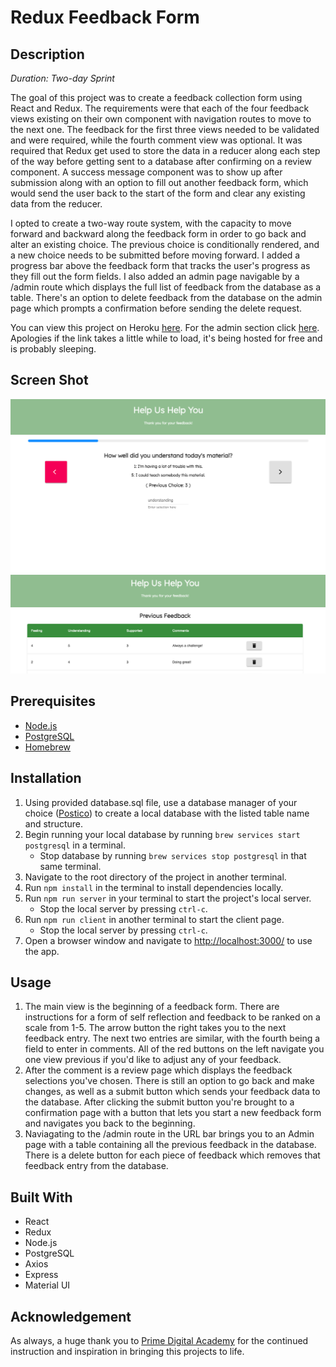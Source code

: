 # Redux Feedback Form

## Description

_Duration: Two-day Sprint_

The goal of this project was to create a feedback collection form using React and Redux. The requirements were that 
each of the four feedback views existing on their own component with navigation routes to move to the next one. The feedback
for the first three views needed to be validated and were required, while the fourth comment view was optional. It was required
that Redux get used to store the data in a reducer along each step of the way before getting sent to a database after confirming on
a review component. A success message component was to show up after submission along with an option to fill out another feedback form,
which would send the user back to the start of the form and clear any existing data from the reducer.

I opted to create a two-way route system, with the capacity to move forward and backward along the feedback form in order to go back and
alter an existing choice. The previous choice is conditionally rendered, and a new choice needs to be submitted before moving forward. I
added a progress bar above the feedback form that tracks the user's progress as they fill out the form fields. I also added an admin page
navigable by a /admin route which displays the full list of feedback from the database as a table. There's an option to delete feedback from
the database on the admin page which prompts a confirmation before sending the delete request.

You can view this project on Heroku [here](https://frozen-meadow-03062.herokuapp.com/#/).
For the admin section click [here](https://frozen-meadow-03062.herokuapp.com/#/admin). Apologies if the link takes a little while to load, it's being hosted for free and is probably sleeping.

## Screen Shot

![app screenshot](/wireframes/screenshots/feedback-form-screenshot.png)
![app screenshot](/wireframes/screenshots/feedback-form-screenshot2.png)

## Prerequisites

- [Node.js](https://nodejs.org/en/)
- [PostgreSQL](https://www.postgresql.org/)
- [Homebrew](https://brew.sh/)

## Installation

1. Using provided database.sql file, use a database manager of your choice ([Postico](https://eggerapps.at/postico/)) to create a local
database with the listed table name and structure.
2. Begin running your local database by running `brew services start postgresql` in a terminal.
    - Stop database by running `brew services stop postgresql` in that same terminal.
3. Navigate to the root directory of the project in another terminal.
4. Run `npm install` in the terminal to install dependencies locally.
5. Run `npm run server` in your terminal to start the project's local server.
    - Stop the local server by pressing `ctrl-c`.
6. Run `npm run client` in another terminal to start the client page.
    - Stop the local server by pressing `ctrl-c`.    
7. Open a browser window and navigate to [http://localhost:3000/](http://localhost:3000/) to use the app.

## Usage

1. The main view is the beginning of a feedback form. There are instructions for a form of self reflection and feedback to be ranked on a scale from
   1-5. The arrow button the right takes you to the next feedback entry. The next two entries are similar, with the fourth being a field to enter in 
   comments. All of the red buttons on the left navigate you one view previous if you'd like to adjust any of your feedback. 
2. After the comment is a review page which displays the feedback selections you've chosen. There is still an option to go back and make changes, as well
   as a submit button which sends your feedback data to the database. After clicking the submit button you're brought to a confirmation page with a button
   that lets you start a new feedback form and navigates you back to the beginning.
3. Naviagating to the /admin route in the URL bar brings you to an Admin page with a table containing all the previous feedback in the database. There is
   a delete button for each piece of feedback which removes that feedback entry from the database. 


## Built With

- React
- Redux
- Node.js
- PostgreSQL
- Axios
- Express
- Material UI

## Acknowledgement

As always, a huge thank you to [Prime Digital Academy](https://www.primeacademy.io/) for the continued instruction
and inspiration in bringing this projects to life.


